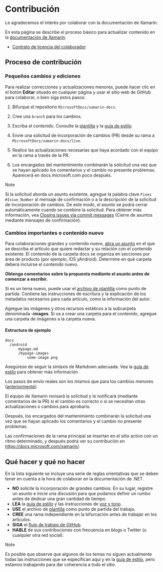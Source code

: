 # <a name="contributing"></a>Contribución

Le agradecemos el interés por colaborar con la documentación de Xamarin.

En esta página se describe el proceso básico para actualizar contenido en la [documentación de Xamarin](https://docs.microsoft.com/xamarin).

* [Contrato de licencia del colaborador](LICENSE)

## <a name="process-for-contributing"></a>Proceso de contribución

### <a name="small-changes--edits"></a>Pequeños cambios y ediciones

Para realizar correcciones y actualizaciones menores, puede hacer clic en el botón **Editar** situado en cualquier página y usar el sitio web de GitHub para colaborar, o bien siga estos pasos:

1. Bifurque el repositorio `MicrosoftDocs/xamarin-docs`.

2. Cree una `branch` para los cambios.

3. Escriba el contenido. Consulte la [plantilla](./contributing-guidelines/template.md) y la [guía de estilo](./contributing-guidelines/voice-tone.md).

4. Envíe una solicitud de incorporación de cambios (PR) desde su rama a `MicrosoftDocs/xamarin-docs/live`.

5. Realice las actualizaciones necesarias que haya acordado con el equipo en la rama a través de la PR.

6. Los encargados del mantenimiento combinarán la solicitud una vez que se hayan aplicado los comentarios y el cambio no presente problemas. Aparecerá en docs.microsoft.com poco después.


> [!NOTE]
> Si la solicitud aborda un asunto existente, agregue la palabra clave `Fixes #Issue_Number` al mensaje de confirmación o a la descripción de la solicitud de incorporación de cambios. De este modo, el asunto se podrá cerrar automáticamente cuando se combine la solicitud. Para obtener más información, vea [Closing issues via commit messages](https://help.github.com/articles/closing-issues-via-commit-messages/) (Cierre de asuntos mediante mensajes de confirmación).


### <a name="big-changes-or-new-content"></a>Cambios importantes o contenido nuevo

Para colaboraciones grandes y contenido nuevo, [abra un asunto](https://github.com/MicrosoftDocs/xamarin-docs/issues) en el que se describa el artículo que quiere redactar y su relación con el contenido existente. El contenido de la carpeta docs se organiza en secciones por área de producto (por ejemplo, iOS yAndroid). Determine en qué carpeta deberá incluirse el contenido nuevo. 

**Obtenga comentarios sobre la propuesta mediante el asunto antes de comenzar a escribir.**

Si es un tema nuevo, puede usar el [archivo de plantilla](./contributing-guidelines/template.md) como punto de partida. Contiene las instrucciones de escritura y la explicación de los metadatos necesarios para cada artículo, como la información del autor.

Agregue las imágenes y otros recursos estáticos a la subcarpeta denominada **<mypage>-images**. Si va a crear una carpeta para el contenido, agregue una carpeta de imágenes a la carpeta nueva.

#### <a name="example-structure"></a>Estructura de ejemplo

    docs
      /android
          mypage.md
          /mypage-images
              some-image.png

Asegúrese de seguir la sintaxis de Markdown adecuada. Vea la [guía de estilo](./contributing-guidelines/template.md) para obtener más información.

Los pasos de envío reales son los mismos que para los cambios menores ([anteriormente](#process-for-contributing)).

El equipo de Xamarin revisará la solicitud y le notificará (mediante comentarios de la PR) si el cambio es correcto o si se necesitan otras actualizaciones o cambios para aprobarlo.

Después, los encargados del mantenimiento combinarán la solicitud una vez que se hayan aplicado los comentarios y el cambio no presente problemas.

Las confirmaciones de la rama principal se insertan en el sitio activo con un ritmo determinado, y después podrá ver su contribución en https://docs.microsoft.com/xamarin/.

## <a name="dos-and-donts"></a>Qué hacer y qué no hacer

En la lista siguiente se incluye una serie de reglas orientativas que se deben tener en cuenta a la hora de colaborar en la documentación de .NET.

- **NO** solicite la incorporación de grandes cambios. En su lugar, registre un asunto e inicie una discusión para que podamos definir un rumbo antes de dedicar una gran cantidad de tiempo.
- **LEA** la [guía de estilo](./contributing-guidelines/template.md) y las instrucciones de [voz y tono](./contributing-guidelines/voice-tone.md).
- **USE** el archivo de [plantilla](./contributing-guidelines/template.md) como punto de partida del trabajo.
- **CREE** una rama independiente en la bifurcación antes de trabajar en los artículos.
- **SIGA** el [flujo de trabajo de GitHub](https://guides.github.com/introduction/flow/).
- **HABLE** de sus contribuciones con frecuencia en blogs o Twitter (o cualquier otra red social).

> [!NOTE]
> Es posible que observe que algunos de los temas no siguen actualmente todas las instrucciones que se especifican aquí y en la [guía de estilo](./contributing-guidelines/template.md), pero estamos trabajando para dar coherencia a todo el sitio. 


